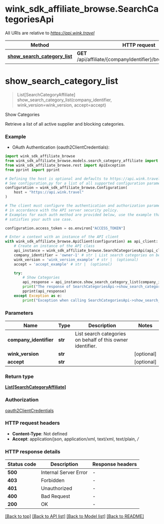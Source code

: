 # wink_sdk_affiliate_browse.SearchCategoriesApi

All URIs are relative to *https://api.wink.travel*

Method | HTTP request | Description
------------- | ------------- | -------------
[**show_search_category_list**](SearchCategoriesApi.md#show_search_category_list) | **GET** /api/affiliate/{companyIdentifier}/browse/category/list | Show Categories


# **show_search_category_list**
> List[SearchCategoryAffiliate] show_search_category_list(company_identifier, wink_version=wink_version, accept=accept)

Show Categories

Retrieve a list of all active supplier and blocking categories.

### Example

* OAuth Authentication (oauth2ClientCredentials):

```python
import wink_sdk_affiliate_browse
from wink_sdk_affiliate_browse.models.search_category_affiliate import SearchCategoryAffiliate
from wink_sdk_affiliate_browse.rest import ApiException
from pprint import pprint

# Defining the host is optional and defaults to https://api.wink.travel
# See configuration.py for a list of all supported configuration parameters.
configuration = wink_sdk_affiliate_browse.Configuration(
    host = "https://api.wink.travel"
)

# The client must configure the authentication and authorization parameters
# in accordance with the API server security policy.
# Examples for each auth method are provided below, use the example that
# satisfies your auth use case.

configuration.access_token = os.environ["ACCESS_TOKEN"]

# Enter a context with an instance of the API client
with wink_sdk_affiliate_browse.ApiClient(configuration) as api_client:
    # Create an instance of the API class
    api_instance = wink_sdk_affiliate_browse.SearchCategoriesApi(api_client)
    company_identifier = 'owner-1' # str | List search categories on behalf of this owner identifier.
    wink_version = 'wink_version_example' # str |  (optional)
    accept = 'accept_example' # str |  (optional)

    try:
        # Show Categories
        api_response = api_instance.show_search_category_list(company_identifier, wink_version=wink_version, accept=accept)
        print("The response of SearchCategoriesApi->show_search_category_list:\n")
        pprint(api_response)
    except Exception as e:
        print("Exception when calling SearchCategoriesApi->show_search_category_list: %s\n" % e)
```



### Parameters


Name | Type | Description  | Notes
------------- | ------------- | ------------- | -------------
 **company_identifier** | **str**| List search categories on behalf of this owner identifier. | 
 **wink_version** | **str**|  | [optional] 
 **accept** | **str**|  | [optional] 

### Return type

[**List[SearchCategoryAffiliate]**](SearchCategoryAffiliate.md)

### Authorization

[oauth2ClientCredentials](../README.md#oauth2ClientCredentials)

### HTTP request headers

 - **Content-Type**: Not defined
 - **Accept**: application/json, application/xml, text/xml, text/plain, */*

### HTTP response details

| Status code | Description | Response headers |
|-------------|-------------|------------------|
**500** | Internal Server Error |  -  |
**403** | Forbidden |  -  |
**401** | Unauthorized |  -  |
**400** | Bad Request |  -  |
**200** | OK |  -  |

[[Back to top]](#) [[Back to API list]](../README.md#documentation-for-api-endpoints) [[Back to Model list]](../README.md#documentation-for-models) [[Back to README]](../README.md)

